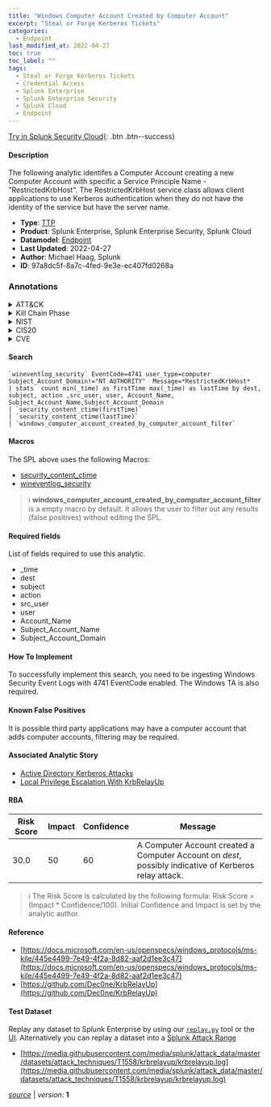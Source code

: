 ```yaml
---
title: "Windows Computer Account Created by Computer Account"
excerpt: "Steal or Forge Kerberos Tickets"
categories:
  - Endpoint
last_modified_at: 2022-04-27
toc: true
toc_label: ""
tags:
  - Steal or Forge Kerberos Tickets
  - Credential Access
  - Splunk Enterprise
  - Splunk Enterprise Security
  - Splunk Cloud
  - Endpoint
---
```




[Try in Splunk Security Cloud](https://www.splunk.com/en_us/cyber-security.html){: .btn .btn--success}

#### Description

The following analytic identifes a Computer Account creating a new Computer Account with specific a Service Principle Name - &#34;RestrictedKrbHost&#34;. The RestrictedKrbHost service class allows client applications to use Kerberos authentication when they do not have the identity of the service but have the server name.

- **Type**: [TTP](https://github.com/splunk/security_content/wiki/Detection-Analytic-Types)
- **Product**: Splunk Enterprise, Splunk Enterprise Security, Splunk Cloud
- **Datamodel**: [Endpoint](https://docs.splunk.com/Documentation/CIM/latest/User/Endpoint)
- **Last Updated**: 2022-04-27
- **Author**: Michael Haag, Splunk
- **ID**: 97a8dc5f-8a7c-4fed-9e3e-ec407fd0268a

### Annotations
<details>
  <summary>ATT&CK</summary>

<div markdown="1">

#### [ATT&CK](https://attack.mitre.org/)

| ID          | Technique   | Tactic         |
| ----------- | ----------- |--------------- |
| [T1558](https://attack.mitre.org/techniques/T1558/) | Steal or Forge Kerberos Tickets | Credential Access |

</div>
</details>


<details>
  <summary>Kill Chain Phase</summary>

<div markdown="1">

* Exploitation


</div>
</details>


<details>
  <summary>NIST</summary>

<div markdown="1">

* DE.CM



</div>
</details>

<details>
  <summary>CIS20</summary>

<div markdown="1">

* CIS 3
* CIS 5
* CIS 16



</div>
</details>

<details>
  <summary>CVE</summary>

<div markdown="1">


</div>
</details>


#### Search

```
`wineventlog_security` EventCode=4741 user_type=computer Subject_Account_Domain!="NT AUTHORITY"  Message=*RestrictedKrbHost* 
| stats  count min(_time) as firstTime max(_time) as lastTime by dest, subject, action ,src_user, user, Account_Name, Subject_Account_Name,Subject_Account_Domain 
| `security_content_ctime(firstTime)` 
| `security_content_ctime(lastTime)` 
| `windows_computer_account_created_by_computer_account_filter`
```

#### Macros
The SPL above uses the following Macros:
* [security_content_ctime](https://github.com/splunk/security_content/blob/develop/macros/security_content_ctime.yml)
* [wineventlog_security](https://github.com/splunk/security_content/blob/develop/macros/wineventlog_security.yml)

> :information_source:
> **windows_computer_account_created_by_computer_account_filter** is a empty macro by default. It allows the user to filter out any results (false positives) without editing the SPL.



#### Required fields
List of fields required to use this analytic.
* _time
* dest
* subject
* action
* src_user
* user
* Account_Name
* Subject_Account_Name
* Subject_Account_Domain



#### How To Implement
To successfully implement this search, you need to be ingesting Windows Security Event Logs with 4741 EventCode enabled. The Windows TA is also required.
#### Known False Positives
It is possible third party applications may have a computer account that adds computer accounts, filtering may be required.

#### Associated Analytic Story
* [Active Directory Kerberos Attacks](/stories/active_directory_kerberos_attacks)
* [Local Privilege Escalation With KrbRelayUp](/stories/local_privilege_escalation_with_krbrelayup)




#### RBA

| Risk Score  | Impact      | Confidence   | Message      |
| ----------- | ----------- |--------------|--------------|
| 30.0 | 50 | 60 | A Computer Account created a Computer Account on $dest$, possibly indicative of Kerberos relay attack. |


> :information_source:
> The Risk Score is calculated by the following formula: Risk Score = (Impact * Confidence/100). Initial Confidence and Impact is set by the analytic author.


#### Reference

* [https://docs.microsoft.com/en-us/openspecs/windows_protocols/ms-kile/445e4499-7e49-4f2a-8d82-aaf2d1ee3c47](https://docs.microsoft.com/en-us/openspecs/windows_protocols/ms-kile/445e4499-7e49-4f2a-8d82-aaf2d1ee3c47)
* [https://github.com/Dec0ne/KrbRelayUp](https://github.com/Dec0ne/KrbRelayUp)



#### Test Dataset
Replay any dataset to Splunk Enterprise by using our [`replay.py`](https://github.com/splunk/attack_data#using-replaypy) tool or the [UI](https://github.com/splunk/attack_data#using-ui).
Alternatively you can replay a dataset into a [Splunk Attack Range](https://github.com/splunk/attack_range#replay-dumps-into-attack-range-splunk-server)

* [https://media.githubusercontent.com/media/splunk/attack_data/master/datasets/attack_techniques/T1558/krbrelayup/krbrelayup.log](https://media.githubusercontent.com/media/splunk/attack_data/master/datasets/attack_techniques/T1558/krbrelayup/krbrelayup.log)



[*source*](https://github.com/splunk/security_content/tree/develop/detections/endpoint/windows_computer_account_created_by_computer_account.yml) \| *version*: **1**